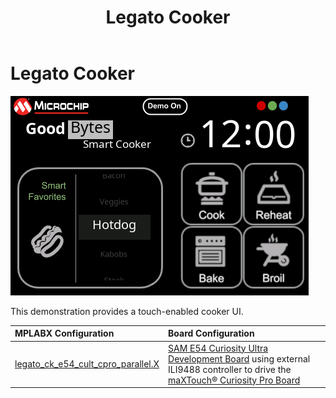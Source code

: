 ﻿---
parent: Example Applications
title: Legato Cooker
nav_order: 1
---

# Legato Cooker

![](./../../docs/html/legato_cooker.png)

This demonstration provides a touch-enabled cooker UI.

|MPLABX Configuration|Board Configuration|
|:-------------------|:------------------|
| [legato_ck_e54_cult_cpro_parallel.X](firmware/legato_ck_e54_cult_cpro_parallel_X/readme.md)| [SAM E54 Curiosity Ultra Development Board](https://www.microchip.com/Developmenttools/ProductDetails/DM320210) using external ILI9488 controller to drive the [maXTouch® Curiosity Pro Board](https://www.microchip.com/Developmenttools/ProductDetails/AC320007) |